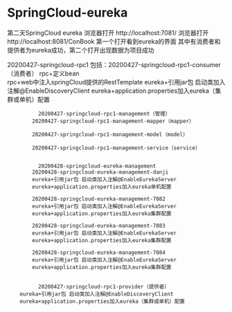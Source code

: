 # SpringCloud-eureka


第二天SpringCloud
	eureka
	浏览器打开  http://localhost:7081/ 
	浏览器打开  http://localhost:8081/ConBook
	第一个打开看到eureka的界面 其中有消费者和提供者为eureka成功，第二个打开出现数据为项目成功


20200427-springcloud-rpc1
	包括：20200427-springcloud-rpc1-consumer（消费者）
		rpc+定义bean  
		rpc+web中注入springCloud提供的RestTemplate
		eureka+引用jar包 启动类加入注解@EnableDiscoveryClient
		eureka+application.properties加入eureka（集群或单机）配置


	          20200427-springcloud-rpc1-management（管理）
		    20200427-springcloud-rpc1-management-mapper（mapper）

		    20200427-springcloud-rpc1-management-model（model）

		    20200427-springcloud-rpc1-management-service（service）


	          20200428-springcloud-eureka-management
		    20200428-springcloud-eureka-management-danji
			eureka+引用jar包 启动类加入注解@EnableEurekaServer
			eureka+application.properties加入eureka单机配置

		    20200428-springcloud-eureka-management-7082
			eureka+引用jar包 启动类加入注解@EnableEurekaServer
			eureka+application.properties加入eureka集群配置

		    20200428-springcloud-eureka-management-7083
			eureka+引用jar包 启动类加入注解@EnableEurekaServer
			eureka+application.properties加入eureka集群配置

		    20200428-springcloud-eureka-management-7084
			eureka+引用jar包 启动类加入注解@EnableEurekaServer
			eureka+application.properties加入eureka集群配置


	          20200427-springcloud-rpc1-provider（提供者）
		eureka+引用jar包 启动类加入注解@EnableDiscoveryClient
		eureka+application.properties加入eureka（集群或单机）配置



















